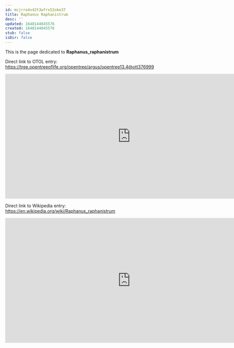 ```yaml
---
id: mcjrre4x42t3wfrx52oke37
title: Raphanus Raphanistrum
desc: ''
updated: 1648144045576
created: 1648144045576
stub: false
isDir: false
---
```

This is the page dedicated to **Raphanus_raphanistrum**


Direct link to OTOL entry: https://tree.opentreeoflife.org/opentree/argus/opentree13.4@ott376999



<html>
    <body>
    <iframe src="https://tree.opentreeoflife.org/opentree/argus/opentree13.4@ott376999"
    width="800" height="400" frameborder="0" allowfullscreen> </iframe>
    </body>
</html>
    


Direct link to Wikipedia entry: https://en.wikipedia.org/wiki/Raphanus_raphanistrum



<html>
    <body>
    <iframe src="https://en.wikipedia.org/wiki/Raphanus_raphanistrum"
    width="800" height="400" frameborder="0" allowfullscreen> </iframe>
    </body>
</html>
    

